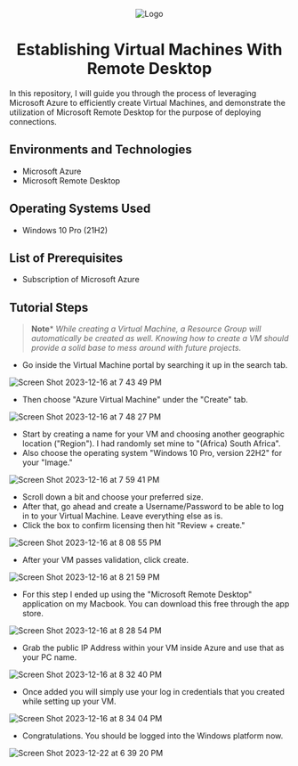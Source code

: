 <p align="center">
<img src="https://i.imgur.com/Vh87N7q.png" alt="Logo"/>
</p>

<h1 align="center">Establishing Virtual Machines With Remote Desktop</h1>

In this repository, I will guide you through the process of leveraging Microsoft Azure to efficiently create Virtual Machines, and demonstrate the utilization of Microsoft Remote Desktop for the purpose of deploying connections.

<h2>Environments and Technologies</h2>

- Microsoft Azure
- Microsoft Remote Desktop

<h2>Operating Systems Used </h2>

- Windows 10 Pro</b> (21H2)

<h2>List of Prerequisites</h2>

- Subscription of Microsoft Azure

<h2>Tutorial Steps</h2>

>**Note***
>_While creating a Virtual Machine, a Resource Group will automatically be created as well. Knowing how to create a VM should provide a solid base to mess around with future projects._

- Go inside the Virtual Machine portal by searching it up in the search tab.
  
![Screen Shot 2023-12-16 at 7 43 49 PM](https://github.com/Emq17/Observing-IP-Addresses-Through-ProtonVPN/assets/147126755/52632ac6-a309-4eaa-adcd-ba6227546957)

- Then choose "Azure Virtual Machine" under the "Create" tab.

![Screen Shot 2023-12-16 at 7 48 27 PM](https://github.com/Emq17/Observing-IP-Addresses-Through-ProtonVPN/assets/147126755/be2f6106-32be-46bc-a04f-7df430a1acfb)

- Start by creating a name for your VM and choosing another geographic location ("Region"). I had randomly set mine to "(Africa) South Africa".
- Also choose the operating system "Windows 10 Pro, version 22H2" for your "Image."

![Screen Shot 2023-12-16 at 7 59 41 PM](https://github.com/Emq17/Observing-IP-Addresses-Through-ProtonVPN/assets/147126755/37c70a45-3ddd-4031-8eab-129b1d6624bf)
     
- Scroll down a bit and choose your preferred size.
- After that, go ahead and create a Username/Password to be able to log in to your Virtual Machine. Leave everything else as is.
- Click the box to confirm licensing then hit "Review + create."

![Screen Shot 2023-12-16 at 8 08 55 PM](https://github.com/Emq17/Observing-IP-Addresses-Through-ProtonVPN/assets/147126755/0bcc5f47-4fd4-4a11-8bd9-08ce7a258cdb)

- After your VM passes validation, click create.

![Screen Shot 2023-12-16 at 8 21 59 PM](https://github.com/Emq17/Observing-IP-Addresses-Through-ProtonVPN/assets/147126755/193c2084-6782-4e9b-8c76-81c6a30b8acb)

- For this step I ended up using the "Microsoft Remote Desktop" application on my Macbook. You can download this free through the app store.

![Screen Shot 2023-12-16 at 8 28 54 PM](https://github.com/Emq17/Observing-IP-Addresses-Through-ProtonVPN/assets/147126755/27ff32a7-b4ee-4e21-9973-3430b246b1f6)

- Grab the public IP Address within your VM inside Azure and use that as your PC name. 

![Screen Shot 2023-12-16 at 8 32 40 PM](https://github.com/Emq17/Observing-IP-Addresses-Through-ProtonVPN/assets/147126755/f33fe4dc-8581-44c1-8831-081f5ab599d2)

- Once added you will simply use your log in credentials that you created while setting up your VM.

![Screen Shot 2023-12-16 at 8 34 04 PM](https://github.com/Emq17/Observing-IP-Addresses-Through-ProtonVPN/assets/147126755/a6e3065f-0d7b-4090-a24a-8e6be650f177)

- Congratulations. You should be logged into the Windows platform now.

![Screen Shot 2023-12-22 at 6 39 20 PM](https://github.com/Emq17/Establishing-Virtual-Machines-With-Remote-Desktop/assets/147126755/b6ac51c3-53f8-4266-a089-d8a89e38e23f)


